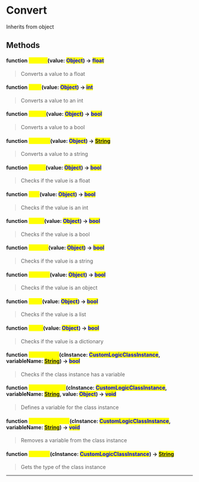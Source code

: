 # Convert
Inherits from object
## Methods
#### function <mark style="color:yellow;">ToFloat</mark>(value: <mark style="color:blue;">Object</mark>) -> <mark style="color:blue;">float</mark>
> Converts a value to a float

#### function <mark style="color:yellow;">ToInt</mark>(value: <mark style="color:blue;">Object</mark>) -> <mark style="color:blue;">int</mark>
> Converts a value to an int

#### function <mark style="color:yellow;">ToBool</mark>(value: <mark style="color:blue;">Object</mark>) -> <mark style="color:blue;">bool</mark>
> Converts a value to a bool

#### function <mark style="color:yellow;">ToString</mark>(value: <mark style="color:blue;">Object</mark>) -> <mark style="color:blue;">[String](../static/String.md)</mark>
> Converts a value to a string

#### function <mark style="color:yellow;">IsFloat</mark>(value: <mark style="color:blue;">Object</mark>) -> <mark style="color:blue;">bool</mark>
> Checks if the value is a float

#### function <mark style="color:yellow;">IsInt</mark>(value: <mark style="color:blue;">Object</mark>) -> <mark style="color:blue;">bool</mark>
> Checks if the value is an int

#### function <mark style="color:yellow;">IsBool</mark>(value: <mark style="color:blue;">Object</mark>) -> <mark style="color:blue;">bool</mark>
> Checks if the value is a bool

#### function <mark style="color:yellow;">IsString</mark>(value: <mark style="color:blue;">Object</mark>) -> <mark style="color:blue;">bool</mark>
> Checks if the value is a string

#### function <mark style="color:yellow;">IsObject</mark>(value: <mark style="color:blue;">Object</mark>) -> <mark style="color:blue;">bool</mark>
> Checks if the value is an object

#### function <mark style="color:yellow;">IsList</mark>(value: <mark style="color:blue;">Object</mark>) -> <mark style="color:blue;">bool</mark>
> Checks if the value is a list

#### function <mark style="color:yellow;">IsDict</mark>(value: <mark style="color:blue;">Object</mark>) -> <mark style="color:blue;">bool</mark>
> Checks if the value is a dictionary

#### function <mark style="color:yellow;">HasVariable</mark>(cInstance: <mark style="color:blue;">CustomLogicClassInstance</mark>, variableName: <mark style="color:blue;">[String](../static/String.md)</mark>) -> <mark style="color:blue;">bool</mark>
> Checks if the class instance has a variable

#### function <mark style="color:yellow;">DefineVariable</mark>(cInstance: <mark style="color:blue;">CustomLogicClassInstance</mark>, variableName: <mark style="color:blue;">[String](../static/String.md)</mark>, value: <mark style="color:blue;">Object</mark>) -> <mark style="color:blue;">void</mark>
> Defines a variable for the class instance

#### function <mark style="color:yellow;">RemoveVariable</mark>(cInstance: <mark style="color:blue;">CustomLogicClassInstance</mark>, variableName: <mark style="color:blue;">[String](../static/String.md)</mark>) -> <mark style="color:blue;">void</mark>
> Removes a variable from the class instance

#### function <mark style="color:yellow;">GetType</mark>(cInstance: <mark style="color:blue;">CustomLogicClassInstance</mark>) -> <mark style="color:blue;">[String](../static/String.md)</mark>
> Gets the type of the class instance


---

